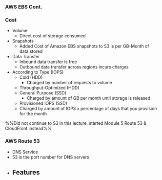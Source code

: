 ### AWS EBS Cont.

### Cost
- Volume
	- Direct cost of storage consumed
- Snapshots
	- Added Cost of Amazon EBS snapshots to S3 is per GB-Month of data stored
- Data Transfer
	- Inbound data transfer is free
	- Outbound data transfer across regions incurs charges
- According to Type (IOPS)
	- Cold (HDD)
		- Charged by number of requests to volume
	- Throughput-Optimized (HDD)
	- General Purpose (SSD)
		- Charged by amount of GB per month until storage is released
	- Provisioned IOPS (SSD)
	- Charged by amount of IOPS x percentage of days that you provision for the month

%%Did not continue to S3 in this lecture, started Module 5 Route 53 & CloudFront instead%%

### AWS Route 53
- DNS Service
- 53 is the port number for DNS servers
- Features
	- 
